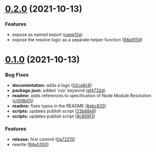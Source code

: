# [0.2.0](https://github.com/wessberg/sass-extended-importer/compare/v0.1.0...v0.2.0) (2021-10-13)


### Features

* expose as named export ([ceee12a](https://github.com/wessberg/sass-extended-importer/commit/ceee12ae0351ee75c43ee87e3216528b5870ed7d))
* expose the resolve logic as a separate helper function ([88a9159](https://github.com/wessberg/sass-extended-importer/commit/88a915959f1efabde43bb1ca1e68101fa3e4eb7d))



# [0.1.0](https://github.com/wessberg/sass-extended-importer/compare/0a72215c17c381380c2c2011c477110a813e6617...v0.1.0) (2021-10-13)


### Bug Fixes

* **documentation:** adds a logo ([02ca8c6](https://github.com/wessberg/sass-extended-importer/commit/02ca8c6b2b2e1f0f7dad9943dc241d14198143c6))
* **package.json:** added 'css' keyword ([af4732d](https://github.com/wessberg/sass-extended-importer/commit/af4732d75382094b3a6b186902649ee815f4b904))
* **readme:** adds references to specification of Node Module Resolution ([c058b05](https://github.com/wessberg/sass-extended-importer/commit/c058b05343a65042b0149855f913be4e36cd16da))
* **readme:** fixes typos in the README ([8ebc825](https://github.com/wessberg/sass-extended-importer/commit/8ebc8258fbe6e7991f12840affe2b15dcafcd8eb))
* **scripts:** updates publish script ([23b68e6](https://github.com/wessberg/sass-extended-importer/commit/23b68e60c7329ce753a630d90155819d56a27941))
* **scripts:** updates publish script ([9c899f3](https://github.com/wessberg/sass-extended-importer/commit/9c899f35580f25ed195b1671e00728dee13acf05))


### Features

* **release:** first commit ([0a72215](https://github.com/wessberg/sass-extended-importer/commit/0a72215c17c381380c2c2011c477110a813e6617))
* rewrite ([94e5350](https://github.com/wessberg/sass-extended-importer/commit/94e5350f30481fc65be1fca4c03e94509a08194e))



